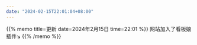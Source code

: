 ```yaml
---  
date: "2024-02-15T22:01:04+08:00"  
---  
```

{{% memo title=更新 date=2024年2月15日 time=22:01 %}}
网站加入了看板娘插件↘
{{% /memo %}}
